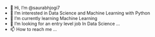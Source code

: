 - 👋 Hi, I’m @saurabhjogi7
- 👀 I’m interested in Data Science and Machine Learning with Python
- 🌱 I’m currently learning Machine Learning 
- 💞️ I’m looking for an entry level job In Data Science ...
- 📫 How to reach me ...

<!---
saurabhjogi7/saurabhjogi7 is a ✨ special ✨ repository because its `README.md` (this file) appears on your GitHub profile.
You can click the Preview link to take a look at your changes.
--->
